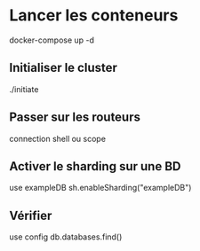 # Lancer les conteneurs 
docker-compose up -d

## Initialiser le cluster
./initiate

## Passer sur les routeurs
connection shell ou scope

## Activer le sharding sur une BD
use exampleDB
sh.enableSharding("exampleDB")

## Vérifier
use config
db.databases.find()



## 